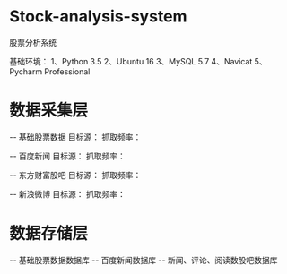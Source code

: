 # Stock-analysis-system
股票分析系统

基础环境：
1、Python 3.5
2、Ubuntu 16
3、MySQL 5.7
4、Navicat
5、Pycharm Professional

# 数据采集层
  -- 基础股票数据
	 目标源：
	 抓取频率：
	 
  -- 百度新闻
  	 目标源：
	 抓取频率：
	 
  -- 东方财富股吧
  	 目标源：
	 抓取频率：
	 
  -- 新浪微博
  	 目标源：
	 抓取频率：
  
# 数据存储层
  -- 基础股票数据数据库
  -- 百度新闻数据库
  -- 新闻、评论、阅读数股吧数据库